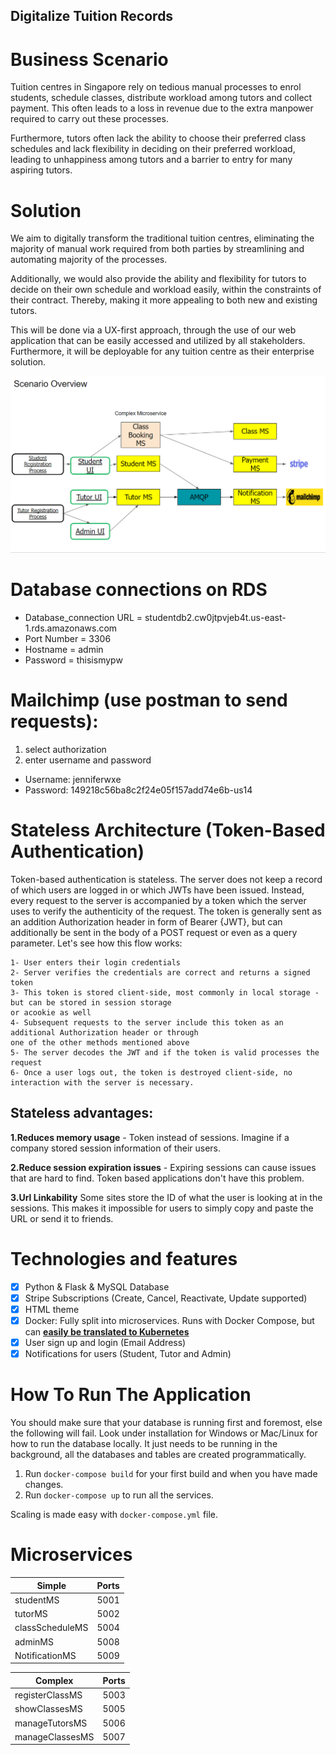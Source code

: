 ## Digitalize Tuition Records

# Business Scenario
Tuition centres in Singapore rely on tedious manual processes to enrol students, schedule classes, distribute workload among tutors and collect payment. This often leads to a loss in revenue due to the extra manpower required to carry out these processes. 

Furthermore, tutors often lack the ability to choose their preferred class schedules and lack flexibility in deciding on their preferred workload, leading to unhappiness among tutors and a barrier to entry for many aspiring tutors.

# Solution 
We aim to digitally transform the traditional tuition centres, eliminating the majority of manual work required from both parties by streamlining and automating majority of the processes. 

Additionally, we would also provide the ability and flexibility for tutors to decide on their own schedule and workload easily, within the constraints of their contract. Thereby, making it more appealing to both new and existing tutors.

This will be done via a UX-first approach, through the use of our web application that can be easily accessed and utilized by all stakeholders. Furthermore, it will be deployable for any tuition centre as their enterprise solution.

![Business Scenario Demo!](images/Business_Scenario.png)
   
# Database connections on RDS
- Database_connection URL = studentdb2.cw0jtpvjeb4t.us-east-1.rds.amazonaws.com 
- Port Number = 3306 
- Hostname = admin 
- Password = thisismypw

# Mailchimp (use postman to send requests):
1. select authorization
2. enter username and password
  - Username: jenniferwxe
  - Password: 149218c56ba8c2f24e05f157add74e6b-us14

# Stateless Architecture (Token-Based Authentication)
Token-based authentication is stateless. The server does not keep a record of which users are logged in or which JWTs have been issued. Instead, every request to the server is accompanied by a token which the server uses to verify the authenticity of the request. The token is generally sent as an addition Authorization header in form of Bearer {JWT}, but can additionally be sent in the body of a POST request or even as a query parameter. Let's see how this flow works:

    1- User enters their login credentials
    2- Server verifies the credentials are correct and returns a signed token
    3- This token is stored client-side, most commonly in local storage - but can be stored in session storage
    or acookie as well
    4- Subsequent requests to the server include this token as an additional Authorization header or through
    one of the other methods mentioned above
    5- The server decodes the JWT and if the token is valid processes the request
    6- Once a user logs out, the token is destroyed client-side, no interaction with the server is necessary.

   ## Stateless advantages:

**1.Reduces memory usage** - Token instead of sessions. Imagine if a company stored session information of their users.

**2.Reduce session expiration issues** - Expiring sessions can cause issues that are hard to find. Token based applications don't have this problem.

**3.Url Linkability** Some sites store the ID of what the user is looking at in the sessions. This makes it impossible for users to simply copy and paste the URL or send it to friends.

# Technologies and features
- [x] Python & Flask & MySQL Database
- [x] Stripe Subscriptions (Create, Cancel, Reactivate, Update supported)
- [x] HTML theme 
- [x] Docker: Fully split into microservices. Runs with Docker Compose, but can **[easily be translated to Kubernetes](https://kubernetes.io/docs/tasks/configure-pod-container/translate-compose-kubernetes/)**
- [x] User sign up and login (Email Address)
- [x] Notifications for users (Student, Tutor and Admin)

# How To Run The Application
You should make sure that your database is running first and foremost, else the following will fail. Look under installation for Windows or Mac/Linux for how to run the database locally. It just needs to be running in the background, all the databases and tables are created programmatically.

1. Run `docker-compose build` for your first build and when you have made changes.
2. Run `docker-compose up` to run all the services.

Scaling is made easy with `docker-compose.yml` file.

# Microservices
| Simple | Ports |
| ------ | ------ |
| studentMS | 5001 |
| tutorMS | 5002 |
| classScheduleMS | 5004 |
| adminMS | 5008 |
| NotificationMS | 5009 |

| Complex | Ports |
| ------ | ------ |
| registerClassMS | 5003 |
| showClassesMS | 5005 |
| manageTutorsMS | 5006 |
| manageClassesMS | 5007 |


